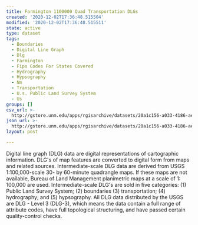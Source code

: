 ```yaml
---
title: Farmington 1100000 Quad Transportation DLGs
created: '2020-12-02T17:36:48.515504'
modified: '2020-12-02T17:36:48.515511'
state: active
type: dataset
tags:
  - Boundaries
  - Digital Line Graph
  - Dlg
  - Farmington
  - Fips Codes For States Covered
  - Hydrography
  - Hypsography
  - Nm
  - Transportation
  - U.s. Public Land Survey System
  - Us
groups: []
csv_url: >-
  http://gstore.unm.edu/apps/rgisarchive/datasets/20a1c156-a033-4186-aeac-2ae120c8ab7d/tfarmingshp.derived.csv
json_url: >-
  http://gstore.unm.edu/apps/rgisarchive/datasets/20a1c156-a033-4186-aeac-2ae120c8ab7d/tfarmingshp.derived.json
layout: post

---
```


Digital line graph (DLG) data are digital representations of
cartographic information. DLG's of map features are
converted to digital form from maps and related sources.
Intermediate-scale DLG data are derived from USGS
1:100,000-scale 30- by 60-minute quadrangle maps. If these
maps are not available, Bureau of Land Management
planimetric maps at a scale of 1: 100,000 are used.
Intermediate-scale DLG's are sold in five categories: (1)
Public Land Survey System; (2) boundaries (3)
transportation; (4) hydrography; and (5) hypsography. All
DLG data distributed by the USGS are DLG - Level 3 (DLG-3),
which means the data contain a full range of attribute
codes, have full topological structuring, and have passed
certain quality-control checks.

